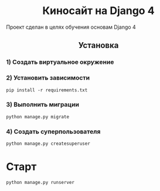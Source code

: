 <h1 align="center">Киносайт на Django 4</h1>
Проект сделан в целях обучения основам Django 4
<h2 align="center">Установка</h2>


### 1) Создать виртуальное окружение

### 2) Установить зависимости

    pip install -r requirements.txt

### 3) Выполнить миграции

    python manage.py migrate    

### 4) Создать суперпользователя

    python manage.py createsuperuser

# Старт

    python manage.py runserver
